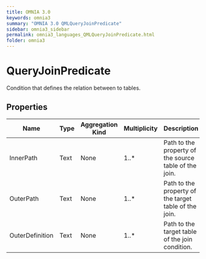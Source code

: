 ```yaml
---
title: OMNIA 3.0
keywords: omnia3
summary: "OMNIA 3.0 QMLQueryJoinPredicate"
sidebar: omnia3_sidebar
permalink: omnia3_languages_QMLQueryJoinPredicate.html
folder: omnia3
---
```


# QueryJoinPredicate
Condition that defines the relation between to tables.
## Properties
|Name|Type|Aggregation Kind|Multiplicity|Description|
|--|--|--|--|--|
|InnerPath|Text|None|1..*|Path to the property of the source table of the join.|
|OuterPath|Text|None|1..*|Path to the property of the target table of the join.|
|OuterDefinition|Text|None|1..*|Path to the target table of the join condition.|


